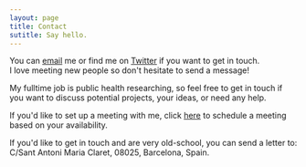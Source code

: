 ```yaml
---
layout: page
title: Contact
sutitle: Say hello. 
---
```


You can [email](mailto:marilinasantero@gmail.com) me or find me on [Twitter](https://twitter.com/SanteroMarilina) if you want to get in touch.   
I love meeting new people so don't hesitate to send a message!

My fulltime job is public health researching, so feel free to get in touch if you want to discuss potential projects, your ideas, or need any help.

If you'd like to set up a meeting with me, click [here](https://calendly.com/marilinasantero/meeting) to schedule a meeting based on your availability.

If you'd like to get in touch and are very old-school, you can send a letter to:  
C/Sant Antoni Maria Claret, 08025, Barcelona, Spain.
